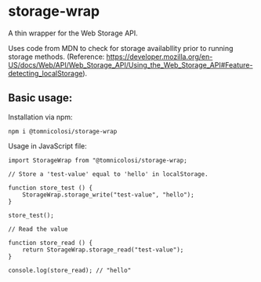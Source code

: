 # storage-wrap
A thin wrapper for the Web Storage API.

Uses code from MDN to check for storage availabllity prior to running storage methods.
(Reference: https://developer.mozilla.org/en-US/docs/Web/API/Web_Storage_API/Using_the_Web_Storage_API#Feature-detecting_localStorage).

## Basic usage:

Installation via npm:

```
npm i @tomnicolosi/storage-wrap
```

Usage in JavaScript file:

```
import StorageWrap from "@tomnicolosi/storage-wrap;

// Store a 'test-value' equal to 'hello' in localStorage.

function store_test () {
    StorageWrap.storage_write("test-value", "hello");
}

store_test();

// Read the value

function store_read () {
    return StorageWrap.storage_read("test-value");
}

console.log(store_read); // "hello"

```






